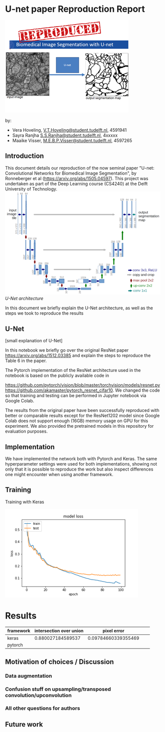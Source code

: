 # U-net paper Reproduction Report
![alt text](/figs/teaserimage.png "U-net reproduction")

by: 
* Vera Hoveling, V.T.Hoveling@student.tudelft.nl, 4591941
* Sayra Ranjha S.S.Ranjha@student.tudelft.nl, 4xxxxx
* Maaike Visser, M.E.B.P.Visser@student.tudelft.nl, 4597265

## Introduction
This document details our reproduction of the now seminal paper "U-net: Convolutional Networks for Biomedical Image Segmentation", by Ronneberger et al (https://arxiv.org/abs/1505.04597). This project was undertaken as part of the Deep Learning course (CS4240) at the Delft University of Technology. 
![alt text](/figs/u-net-architecture.png "U-net architecture")*U-Net architecture*

In this document we briefly explain the U-Net architecture, as well as the steps we took to reproduce the results 


## U-Net 
[small explanation of U-Net]

 In this notebook we briefly go over the original ResNet paper https://arxiv.org/abs/1512.03385 and explain the steps to reproduce the Table 6 in the paper.

The Pytorch implementation of the ResNet architecture used in the notebook is based on the publicly available code in

https://github.com/pytorch/vision/blob/master/torchvision/models/resnet.py
https://github.com/akamaster/pytorch_resnet_cifar10.
We changed the code so that training and testing can be performed in Jupyter notebook via Google Colab.

The results from the original paper have been successfully reproduced with better or comparable results except for the ResNet1202 model since Google Colab does not support enough (16GB) memory usage on GPU for this experiment. We also provided the pretrained models in this repository for evaluation purposes.

## Implementation
We have implemented the network both with Pytorch and Keras. The same hyperparameter settings were used for both implementations, showing not only that it is possible to reproduce the work but also inspect differences one might encounter when using another framework.

## Training
Training with Keras

![alt text](/figs/learning_curve_opt_SGD__100eps_wvalidation_lrscheduling.png "Training in Keras")

# Results

| framework | intersection over union | pixel error         |   |   |
|-----------|-------------------------|---------------------|---|---|
| keras     | 0.880027184589537       | 0.09784660339355469 |   |   |
| pytorch   |                         |                     |   |   |

## Motivation of choices / Discussion

### Data augmentation
### Confusion stuff on upsampling/transposed convolution/upconvolution
### All other questions for authors

## Future work
